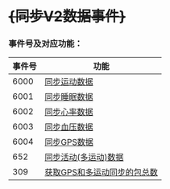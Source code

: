 # ~~{同步V2数据事件}~~


### 事件号及对应功能：

| 事件号 | 功能                                                         |
| ------ | ------------------------------------------------------------ |
| 6000   | [同步运动数据](./IDOV2HealthSyncSport.md)                    |
| 6001   | [同步睡眠数据](./IDOV2HealthSyncSleep.md)                    |
| 6002   | [同步心率数据](./IDOV2HealthSyncHR.md)                       |
| 6003   | [同步血压数据](./IDOV2HealthSyncBP.md)                       |
| 6004   | [同步GPS数据](./IDOV2HealthSyncGPS.md)                       |
| 652    | [同步活动(多运动)数据](./IDOV2HealthSyncActivity.md)         |
| 309    | [获取GPS和多运动同步的包总数](./IDOV2HealthSyncGetActivityCout.md) |

